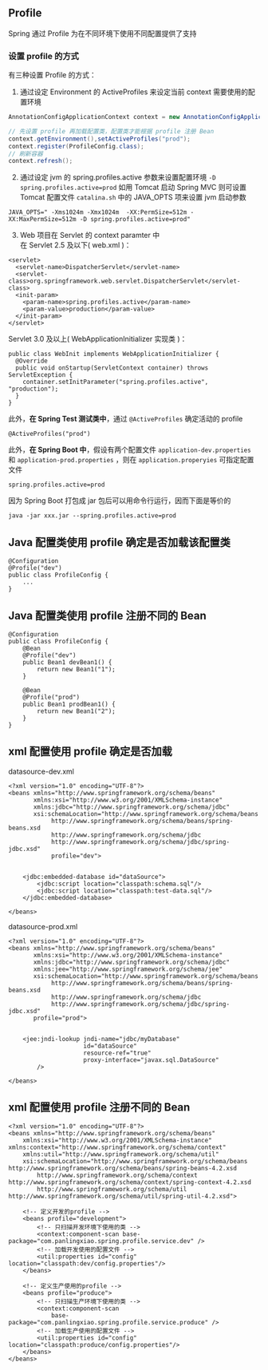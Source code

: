 ## Profile
Spring 通过 Profile 为在不同环境下使用不同配置提供了支持

### 设置 profile 的方式
有三种设置 Profile 的方式：
1. 通过设定 Environment 的 ActiveProfiles 来设定当前 context 需要使用的配置环境
  ``` java
  AnnotationConfigApplicationContext context = new AnnotationConfigApplicationContext();

  // 先设置 profile 再加载配置类，配置类才能根据 profile 注册 Bean
  context.getEnvironment(),setActiveProfiles("prod");
  context.register(ProfileConfig.class);
  // 刷新容器
  context.refresh();
  ```
2. 通过设定 jvm 的 spring.profiles.active 参数来设置配置环境 `-D spring.profiles.active=prod`
  如用 Tomcat 启动 Spring MVC 则可设置 Tomcat 配置文件 `catalina.sh` 中的 JAVA_OPTS 项来设置 jvm 启动参数
  ```
  JAVA_OPTS=" -Xms1024m -Xmx1024m  -XX:PermSize=512m -XX:MaxPermSize=512m -D spring.profiles.active=prod"
  ```
3. Web 项目在 Servlet 的 context paramter 中    
  在 Servlet 2.5 及以下( web.xml )：   
  ```
  <servlet>
    <servlet-name>DispatcherServlet</servlet-name>
    <servlet-class>org.springframework.web.servlet.DispatcherServlet</servlet-class>
    <init-param>
      <param-name>spring.profiles.active</param-name>
      <param-value>production</param-value>
    </init-param>
  </servlet>
  ```
  Servlet 3.0 及以上( WebApplicationInitializer 实现类 )：
  ```
  public class WebInit implements WebApplicationInitializer {
    @Override
    public void onStartup(ServletContext container) throws ServletException {
      container.setInitParameter("spring.profiles.active", "production");
    }
  }
  ```
此外，**在 Spring Test 测试类中**，通过 `@ActiveProfiles` 确定活动的 profile
```
@ActiveProfiles("prod")
```

此外，**在 Spring Boot 中**，假设有两个配置文件 `application-dev.properties` 和 `application-prod.properties` ，则在 `application.properyies` 可指定配置文件
```
spring.profiles.active=prod
```
因为 Spring Boot 打包成 jar 包后可以用命令行运行，因而下面是等价的
```
java -jar xxx.jar --spring.profiles.active=prod
```

## Java 配置类使用 profile 确定是否加载该配置类
```
@Configuration
@Profile("dev")
public class ProfileConfig {
    ...
}
```

## Java 配置类使用 profile 注册不同的 Bean
```
@Configuration
public class ProfileConfig {
    @Bean
    @Profile("dev")
    public Bean1 devBean1() {
        return new Bean1("1");
    }

    @Bean
    @Profile("prod")
    public Bean1 prodBean1() {
        return new Bean1("2");
    }
}
```

## xml 配置使用 profile 确定是否加载
  datasource-dev.xml
  ```
  <?xml version="1.0" encoding="UTF-8"?>
  <beans xmlns="http://www.springframework.org/schema/beans"
         xmlns:xsi="http://www.w3.org/2001/XMLSchema-instance"
         xmlns:jdbc="http://www.springframework.org/schema/jdbc"
         xsi:schemaLocation="http://www.springframework.org/schema/beans
              http://www.springframework.org/schema/beans/spring-beans.xsd
              http://www.springframework.org/schema/jdbc
              http://www.springframework.org/schema/jdbc/spring-jdbc.xsd"
              profile="dev">


      <jdbc:embedded-database id="dataSource">
          <jdbc:script location="classpath:schema.sql"/>
          <jdbc:script location="classpath:test-data.sql"/>
      </jdbc:embedded-database>

  </beans>
  ```
  datasource-prod.xml
  ```
  <?xml version="1.0" encoding="UTF-8"?>
  <beans xmlns="http://www.springframework.org/schema/beans"
         xmlns:xsi="http://www.w3.org/2001/XMLSchema-instance"
         xmlns:jdbc="http://www.springframework.org/schema/jdbc"
         xmlns:jee="http://www.springframework.org/schema/jee"
         xsi:schemaLocation="http://www.springframework.org/schema/beans
              http://www.springframework.org/schema/beans/spring-beans.xsd
              http://www.springframework.org/schema/jdbc
              http://www.springframework.org/schema/jdbc/spring-jdbc.xsd"
         profile="prod">


      <jee:jndi-lookup jndi-name="jdbc/myDatabase"
                       id="dataSource"
                       resource-ref="true"
                       proxy-interface="javax.sql.DataSource"
          />

  </beans>
  ```

## xml 配置使用 profile 注册不同的 Bean
  ```
  <?xml version="1.0" encoding="UTF-8"?>
  <beans xmlns="http://www.springframework.org/schema/beans"
      xmlns:xsi="http://www.w3.org/2001/XMLSchema-instance" xmlns:context="http://www.springframework.org/schema/context"
      xmlns:util="http://www.springframework.org/schema/util"
      xsi:schemaLocation="http://www.springframework.org/schema/beans http://www.springframework.org/schema/beans/spring-beans-4.2.xsd
          http://www.springframework.org/schema/context http://www.springframework.org/schema/context/spring-context-4.2.xsd
          http://www.springframework.org/schema/util http://www.springframework.org/schema/util/spring-util-4.2.xsd">

      <!-- 定义开发的profile -->
      <beans profile="development">
          <!-- 只扫描开发环境下使用的类 -->
          <context:component-scan base-package="com.panlingxiao.spring.profile.service.dev" />
          <!-- 加载开发使用的配置文件 -->
          <util:properties id="config" location="classpath:dev/config.properties"/>
      </beans>

      <!-- 定义生产使用的profile -->
      <beans profile="produce">
          <!-- 只扫描生产环境下使用的类 -->
          <context:component-scan
              base-package="com.panlingxiao.spring.profile.service.produce" />
          <!-- 加载生产使用的配置文件 -->    
          <util:properties id="config" location="classpath:produce/config.properties"/>
      </beans>
  </beans>
  ```
